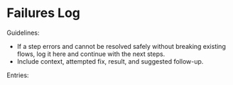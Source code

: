 # Failures Log

Guidelines:
- If a step errors and cannot be resolved safely without breaking existing flows, log it here and continue with the next steps.
- Include context, attempted fix, result, and suggested follow-up.

Entries: